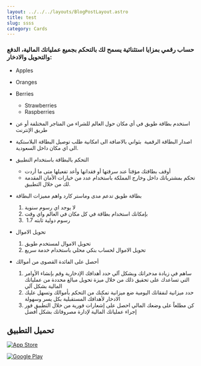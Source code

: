 ```yaml
---
layout: ../../../layouts/BlogPostLayout.astro
title: test
slug: ssss
category: Cards
---
```

### حساب رقمي بمزايا استثنائية يسمح لك بالتحكم بجميع عملياتك المالية، الدفع والتحويل والادخار:

* Apples
* Oranges
* Berries
    * Strawberries
    * Raspberries

* استخدم بطاقة طويق في أي مكان حول العالم للشراء من المتاجر المختلفة أو عن طريق الإنترنت
* اصدار البطاقة الرقمية  بثواني بالاضافة الى امكانية طلب توصيل البطاقة البلاستكية الى اي مكان داخل السعودية.
* التحكم بالبطاقة باستخدام التطبيق
    * أوقف بطاقتك مؤقتاَ عند سرقتها أو فقدانها وأعد تفعيلها متى ما أردت
    * تحكم بمشترياتك داخل وخارج المملكة باستخدام عدد من خيارات الأمان المقدمة لك من خلال التطبيق.
* بطاقة طويق تدعم مدى وماستر كارد واهم مميزات البطاقة

     1. لا يوجد اي رسوم سنوية
     2. بإمكانك استخدام بطاقة في كل مكان في العالم واي وقت 
     3.  رسوم دولية ثابته 1.7
* تحويل الاموال

     1. تحويل الاموال لمستخدم طويق
     2. تحويل الاموال لحساب بنكي محلي باستخدام خدمة سريع
* أحصل على الفائدة القصوى من أموالك
     1. ساهم في زيادة مدخراتك وبشكل آلي
     حدد أهدافك الإدخارية وقم بإنشاء الأوامر التي تساعدك على تحقيق ذلك من خلال ميزة تحويل مبالغ محددة من عملياتك المالية بشكل آلي
     2. حدد ميزانية لنفقاتك اليومية
     ضع ميزانية تمكنك من التحكم بأموالك وتسهل عليك الادخار لأهدافك المستقبلية بكل يسر وسهولة
     3. كن مطلعاً على وضعك المالي
     احصل على إشعارات فورية من خلال التطبيق فور إجراء عملياتك المالية لإدارة مصروفاتك بشكل أفضل

## تحميل التطبيق

[![App Store](https://tweeq.alt.sa/uploads/814392bd9688bada736a1afc0883d2fc331be4d6.png "App Store")](https://apps.apple.com/sa/app/tweeq-spending-account/id1537393048)

[![Google Play](https://tweeq.alt.sa/uploads/bacbcfcb294c5ccf05567e78e2081a808eb79b46.png "Google Play")](https://play.google.com/store/apps/details?id=sa.tweeq.app&hl=en&gl=US)
